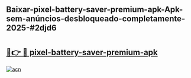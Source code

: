 ## Baixar-pixel-battery-saver-premium-apk-Apk-sem-anúncios-desbloqueado-completamente-2025-#2djd6

# <h2><a href="https://ainizakaria.my?title=pixel-battery-saver-premium-apk&ref=22M">🔗👉 🔴 pixel-battery-saver-premium-apk</a></h2>

[![acn](https://github.com/user-attachments/assets/0f9c940e-d8b0-45ae-aac7-cd30a18b3e1c)](https://ainizakaria.my?title=pixel-battery-saver-premium-apk&ref=22M)

